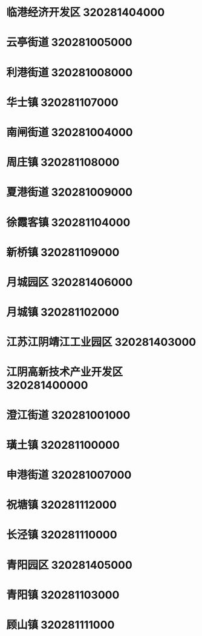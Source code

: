 # 临港经济开发区 320281404000
# 云亭街道 320281005000
# 利港街道 320281008000
# 华士镇 320281107000
# 南闸街道 320281004000
# 周庄镇 320281108000
# 夏港街道 320281009000
# 徐霞客镇 320281104000
# 新桥镇 320281109000
# 月城园区 320281406000
# 月城镇 320281102000
# 江苏江阴靖江工业园区 320281403000
# 江阴高新技术产业开发区 320281400000
# 澄江街道 320281001000
# 璜土镇 320281100000
# 申港街道 320281007000
# 祝塘镇 320281112000
# 长泾镇 320281110000
# 青阳园区 320281405000
# 青阳镇 320281103000
# 顾山镇 320281111000
